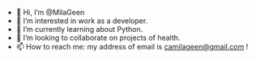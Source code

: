 - 👋 Hi, I’m @MilaGeen
- 👀 I’m interested in work as a developer.
- 🌱 I’m currently learning about Python.
- 💞️ I’m looking to collaborate on projects of health.
- 📫 How to reach me: my address of email is camilageen@gmail.com !

<!---
MilaGeen/MilaGeen is a ✨ special ✨ repository because its `README.md` (this file) appears on your GitHub profile.
You can click the Preview link to take a look at your changes.
--->
